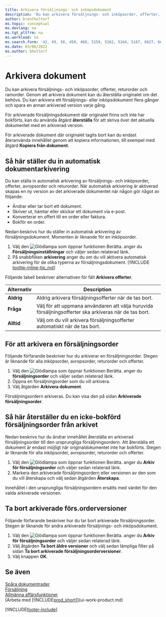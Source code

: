 ```yaml
---
title: Arkivera försäljnings- och inköpsdokument
description: 'Du kan arkivera försäljnings- och inköpsorder, offerter, returorder och ramorder och återställa originalen om det behövs.'
author: brentholtorf
ms.topic: conceptual
ms.devlang: na
ms.tgt_pltfrm: na
ms.workload: na
ms.search.form: '42, 49, 50, 459, 460, 5159, 5162, 5164, 5167, 6627, 6630, 6644, 9305, 9306, 9346, 9347, 9348, 9349'
ms.date: 03/06/2022
ms.author: bholtorf
---
```

# <a name="archive-documents"></a>Arkivera dokument
Du kan arkivera försäljnings- och inköpsorder, offerter, returorder och ramorder. Genom att arkivera dokument kan du återställa originalet om det behövs. Du kan arkivera ett försäljnings- eller inköpsdokument flera gånger och spara en annan arkiverad version varje gång.

För arkiverade försäljningsdokument där originalet finns och inte har bokförts, kan du använda åtgärd **återställa** för att skriva över det aktuella dokumentet med en arkiverad version. 

För arkiverade dokument där originalet tagits bort kan du endast återanvända innehållet genom att kopiera informationen, till exempel med åtgärd **Kopiera från dokument**.  

## <a name="to-set-up-automatic-document-archiving"></a>Så här ställer du in automatisk dokumentarkivering

Du kan ställa in automatisk arkivering av försäljnings- och inköpsorder, offerter, avropsorder och returorder. När automatisk arkivering är aktiverad skapas en ny version av det arkiverade dokumentet när någon gör något av följande:

* Ändrar eller tar bort ett dokument.
* Skriver ut, hämtar eller skickar ett dokument via e-post.
* Konverterar en offert till en order eller faktura.
* Bokför en order.

Nedan beskrivs hur du ställer in automatisk arkivering av försäljningsdokument. Momenten är liknande för en inköpsorder.

1. Välj den ![Glödlampa som öppnar funktionen Berätta.](media/ui-search/search_small.png "Berätta för mig vad du vill göra") anger du **Försäljningsinställningar** och väljer sedan relaterad länk.
2. På snabbfliken **arkivering** anger du om du vill aktivera automatisk arkivering för de olika typerna av försäljningsdokument. [!INCLUDE [tooltip-inline-tip_md](includes/tooltip-inline-tip_md.md)]

Följande tabell beskriver alternativen för fält **Arkivera offerter**.

|Alternativ|Description|
|------|-----------|
|**Aldrig**| Aldrig arkivera försäljningsofferter när de tas bort.|
|**Fråga**|Välj för att uppmana användaren att välja huruvida försäljningsofferter ska arkiveras när de tas bort.|
|**Alltid**|Välj om du vill arkivera försäljningsofferter automatiskt när de tas bort.|

## <a name="to-manually-archive-a-sales-order"></a>För att arkivera en försäljningsorder

Följande förfarande beskriver hur du arkiverar en försäljningsorder. Stegen är liknande för alla inköpsorder, avropsorder, returorder och offerter.

1. Välj den ![Glödlampa som öppnar funktionen Berätta.](media/ui-search/search_small.png "Berätta för mig vad du vill göra") anger du **försäljningsorder** och väljer sedan relaterad länk.  
2. Öppna en försäljningsorder som du vill arkivera.  
3. Välj åtgärden **Arkivera dokument**.

Försäljningsordern arkiveras. Du kan visa den på sidan **Arkiverade försäljningsorder**.

## <a name="to-restore-a-non-posted-sales-order-from-the-archive"></a>Så här återställer du en icke-bokförd försäljningsorder från arkivet

Nedan beskrivs hur du ändrar innehållet återställa en arkiverad försäljningsorder till den ursprungliga försäljningsordern. Att återställa ett dokument är endast möjligt när originaldokumentet inte har bokförts. Stegen är liknande för alla inköpsorder, avropsorder, returorder och offerter.

1. Välj den ![Glödlampa som öppnar funktionen Berätta.](media/ui-search/search_small.png "Berätta för mig vad du vill göra") anger du **Arkiv för försäljningsorder** och väljer sedan relaterad länk.
2. Markera den arkiverade försäljningsordern eller versionen av den som du vill återskapa och välj sedan åtgärden **Återskapa**.  

Innehållet i den ursprungliga försäljningsordern ersätts med värdet för den valda arkiverade versionen.

## <a name="to-delete-archived-sales-orders"></a>Ta bort arkiverade förs.orderversioner

Följande förfarande beskriver hur du tar bort arkiverade försäljningsorder. Stegen är liknande för andra arkiverade försäljnings- och inköpsdokument.

1. Välj den ![Glödlampa som öppnar funktionen Berätta.](media/ui-search/search_small.png "Berätta vad du vill göra") anger du **Arkiv för försäljningsorder** och väljer sedan relaterad länk.  
2. Välj åtgärden **Ta bort äldre versioner** och välj sedan lämpliga filter på sidan **Ta bort arkiverade försäljningsorderversioner**.  
3. Välj knappen **OK**.

## <a name="see-also"></a>Se även

[Spåra dokumentrader](across-how-to-track-document-lines.md)  
[Försäljning](sales-manage-sales.md)  
[Allmänna affärsfunktioner](ui-across-business-areas.md)  
[Arbeta med [!INCLUDE[prod_short](includes/prod_short.md)]](ui-work-product.md)


[!INCLUDE[footer-include](includes/footer-banner.md)]
